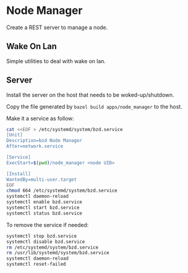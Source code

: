 # Node Manager

Create a REST server to manage a node.

## Wake On Lan

Simple utilities to deal with wake on lan.

## Server

Install the server on the host that needs to be woked-up/shutdown.

Copy the file generated by `bazel build apps/node_manager` to the host.

Make it a service as follow:

```bash
cat <<EOF > /etc/systemd/system/bzd.service
[Unit]
Description=bzd Node Manager
After=network.service

[Service]
ExecStart=$(pwd)/node_manager <node UID>

[Install]
WantedBy=multi-user.target
EOF
chmod 664 /etc/systemd/system/bzd.service
systemctl daemon-reload
systemctl enable bzd.service
systemctl start bzd.service
systemctl status bzd.service
```

To remove the service if needed:

```bash
systemctl stop bzd.service
systemctl disable bzd.service
rm /etc/systemd/system/bzd.service
rm /usr/lib/systemd/system/bzd.service
systemctl daemon-reload
systemctl reset-failed
```
